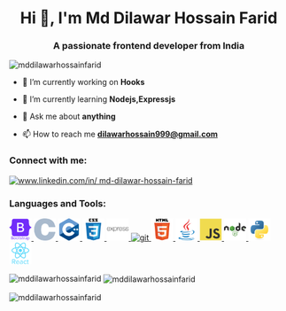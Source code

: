 <h1 align="center">Hi 👋, I'm Md Dilawar Hossain Farid</h1>
<h3 align="center">A passionate frontend developer from India</h3>

<p align="left"> <img src="https://komarev.com/ghpvc/?username=mddilawarhossainfarid&label=Profile%20views&color=0e75b6&style=flat" alt="mddilawarhossainfarid" /> </p>

- 🔭 I’m currently working on **Hooks**

- 🌱 I’m currently learning **Nodejs,Expressjs**

- 💬 Ask me about **anything**

- 📫 How to reach me **dilawarhossain999@gmail.com**

<h3 align="left">Connect with me:</h3>
<p align="left">
<a href="https://linkedin.com/in/www.linkedin.com/in/ md-dilawar-hossain-farid" target="blank"><img align="center" src="https://cdn.jsdelivr.net/npm/simple-icons@3.0.1/icons/linkedin.svg" alt="www.linkedin.com/in/ md-dilawar-hossain-farid" height="30" width="40" /></a>
</p>

<h3 align="left">Languages and Tools:</h3>
<p align="left"> <a href="https://getbootstrap.com" target="_blank"> <img src="https://raw.githubusercontent.com/devicons/devicon/master/icons/bootstrap/bootstrap-plain-wordmark.svg" alt="bootstrap" width="40" height="40"/> </a> <a href="https://www.cprogramming.com/" target="_blank"> <img src="https://raw.githubusercontent.com/devicons/devicon/master/icons/c/c-original.svg" alt="c" width="40" height="40"/> </a> <a href="https://www.w3schools.com/cpp/" target="_blank"> <img src="https://raw.githubusercontent.com/devicons/devicon/master/icons/cplusplus/cplusplus-original.svg" alt="cplusplus" width="40" height="40"/> </a> <a href="https://www.w3schools.com/css/" target="_blank"> <img src="https://raw.githubusercontent.com/devicons/devicon/master/icons/css3/css3-original-wordmark.svg" alt="css3" width="40" height="40"/> </a> <a href="https://expressjs.com" target="_blank"> <img src="https://raw.githubusercontent.com/devicons/devicon/master/icons/express/express-original-wordmark.svg" alt="express" width="40" height="40"/> </a> <a href="https://git-scm.com/" target="_blank"> <img src="https://www.vectorlogo.zone/logos/git-scm/git-scm-icon.svg" alt="git" width="40" height="40"/> </a> <a href="https://www.w3.org/html/" target="_blank"> <img src="https://raw.githubusercontent.com/devicons/devicon/master/icons/html5/html5-original-wordmark.svg" alt="html5" width="40" height="40"/> </a> <a href="https://www.java.com" target="_blank"> <img src="https://raw.githubusercontent.com/devicons/devicon/master/icons/java/java-original.svg" alt="java" width="40" height="40"/> </a> <a href="https://developer.mozilla.org/en-US/docs/Web/JavaScript" target="_blank"> <img src="https://raw.githubusercontent.com/devicons/devicon/master/icons/javascript/javascript-original.svg" alt="javascript" width="40" height="40"/> </a> <a href="https://nodejs.org" target="_blank"> <img src="https://raw.githubusercontent.com/devicons/devicon/master/icons/nodejs/nodejs-original-wordmark.svg" alt="nodejs" width="40" height="40"/> </a> <a href="https://www.python.org" target="_blank"> <img src="https://raw.githubusercontent.com/devicons/devicon/master/icons/python/python-original.svg" alt="python" width="40" height="40"/> </a> <a href="https://reactjs.org/" target="_blank"> <img src="https://raw.githubusercontent.com/devicons/devicon/master/icons/react/react-original-wordmark.svg" alt="react" width="40" height="40"/> </a> </p>

<p><img align="left" src="https://github-readme-stats.vercel.app/api/top-langs?username=mddilawarhossainfarid&show_icons=true&locale=en&layout=compact" alt="mddilawarhossainfarid" /></p>

<p>&nbsp;<img align="center" src="https://github-readme-stats.vercel.app/api?username=mddilawarhossainfarid&show_icons=true&locale=en" alt="mddilawarhossainfarid" /></p>

<p><img align="center" src="https://github-readme-streak-stats.herokuapp.com/?user=mddilawarhossainfarid&" alt="mddilawarhossainfarid" /></p>
